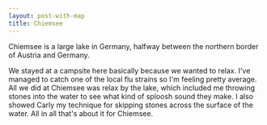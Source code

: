 ```yaml
---
layout: post-with-map
title: Chiemsee
---
```


Chiemsee is a large lake in Germany, halfway between the northern border of Austria and Germany.

We stayed at a campsite here basically because we wanted to relax. I've managed to catch one of the local flu strains so I'm feeling pretty average. All we did at Chiemsee was relax by the lake, which included me throwing stones into the water to see what kind of sploosh sound they make. I also showed Carly my technique for skipping stones across the surface of the water. All in all that's about it for Chiemsee.